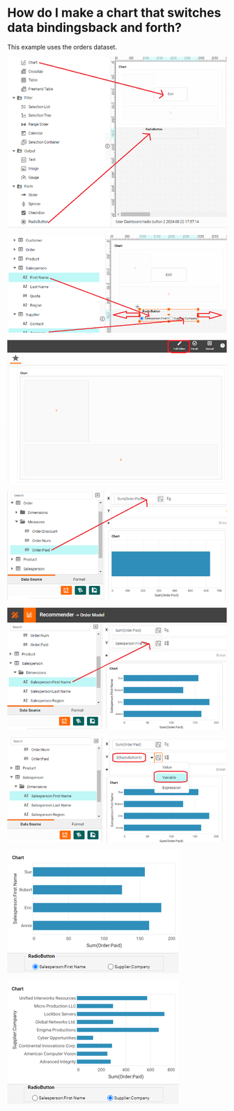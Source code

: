 # How do I make a chart that switches data bindingsback and forth?

This example uses the orders dataset.


![](screenshots/drag-out-chart-and-button.PNG)

![](screenshots/drag-dimensions-into-button.PNG)

![](screenshots/select-full-editor.PNG)

![](screenshots/drag-order-paid-into-x.PNG)

![](screenshots/drag-salesperson-into-y.PNG)

![](screenshots/change-to-variable.PNG)

![](screenshots/radio-button-result.PNG)

![](screenshots/radio-button-result2.PNG)
